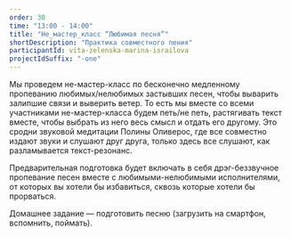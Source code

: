 ```yaml
---
order: 30
time: "13:00 - 14:00"
title: "Не_мастер_класс “Любимая песня”"
shortDescription: "Практика совместного пения"
participantId: vita-zelenska-marina-israilova
projectIdSuffix: "-one"
---
```


Мы проведем не-мастер-класс по бесконечно медленному пропеванию любимых/нелюбимых застывших песен, чтобы выварить залипшие связи и выверить ветер. То есть мы вместе со всеми участниками не-мастер-класса будем петь/не петь, растягивать текст вместе, чтобы выбрать из него весь смысл и отдать его другому. Это сродни звуковой медитации Полины Оливерос, где все совместно издают звуки и слушают друг друга, только здесь все слушают, как разламывается текст-резонанс.

Предварительная подготовка будет включать в себя дрэг-беззвучное пропевание песен вместе с любимыми-нелюбимыми исполнителями, от которых вы хотели бы избавиться, сквозь которые хотели бы прорваться.

Домашнее задание — подготовить песню (загрузить на смартфон, вспомнить, поймать).
